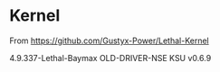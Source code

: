 # Kernel

From https://github.com/Gustyx-Power/Lethal-Kernel

4.9.337-Lethal-Baymax
OLD-DRIVER-NSE
KSU v0.6.9
